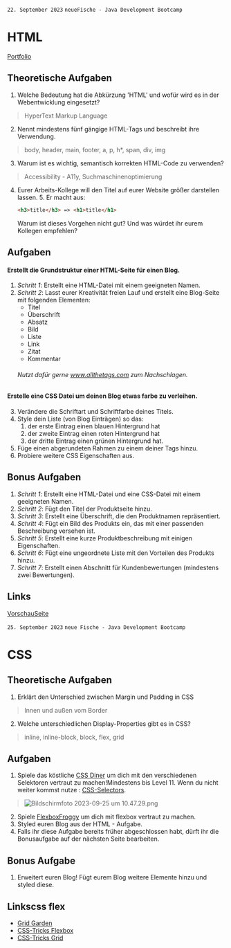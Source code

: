 `22. September 2023` `neueFische - Java Development Bootcamp`
# HTML
[Portfolio](https://weimingtay.github.io/2023_Portfolio/)
## Theoretische Aufgaben
1. Welche Bedeutung hat die Abkürzung 'HTML' und wofür wird es in der Webentwicklung eingesetzt?
> HyperText Markup Language
2. Nennt mindestens fünf gängige HTML-Tags und beschreibt ihre Verwendung.
> body, header, main, footer, a, p, h*, span, div, img
3. Warum ist es wichtig, semantisch korrekten HTML-Code zu verwenden?
> Accessibility - A11y, Suchmaschinenoptimierung
4. Eurer Arbeits-Kollege will den Titel auf eurer Website größer darstellen lassen.
   5. Er macht aus:
    ```html
   <h3>title</h3> => <h1>title</h1>
   ```
   Warum ist dieses Vorgehen nicht gut? Und was würdet ihr eurem Kollegen empfehlen?
## Aufgaben
#### Erstellt die Grundstruktur einer HTML-Seite für einen Blog.
1. _Schritt 1_: Erstellt eine HTML-Datei mit einem geeigneten Namen.
2. _Schritt 2_: Lasst eurer Kreativität freien Lauf und erstellt eine Blog-Seite mit folgenden Elementen:
    * Titel
    * Überschrift
    * Absatz
    * Bild
    * Liste
    * Link
    * Zitat
    * Kommentar
    ###### Nutzt dafür gerne www.allthetags.com zum Nachschlagen.
#### Erstelle eine CSS Datei um deinen Blog etwas farbe zu verleihen.
3. Verändere die Schriftart und Schriftfarbe deines Titels.
4.  Style dein Liste (von Blog Einträgen) so das:
    1. der erste Eintrag einen blauen Hintergrund hat
    2. der zweite Eintrag einen roten Hintergrund hat
    3. der dritte Eintrag einen grünen Hintergrund hat.
5. Füge einen abgerundeten Rahmen zu einem deiner Tags hinzu.
6. Probiere weitere CSS Eigenschaften aus.
## Bonus Aufgaben
1. _Schritt 1_: Erstellt eine HTML-Datei und eine CSS-Datei mit einem geeigneten Namen.
2. _Schritt 2_: Fügt den Titel der Produktseite hinzu.
3. _Schritt 3_: Erstellt eine Überschrift, die den Produktnamen repräsentiert.
4. _Schritt 4_: Fügt ein Bild des Produkts ein, das mit einer passenden Beschreibung versehen ist.
5. _Schritt 5_: Erstellt eine kurze Produktbeschreibung mit einigen Eigenschaften.
6. _Schritt 6_: Fügt eine ungeordnete Liste mit den Vorteilen des Produkts hinzu.
7. _Schritt 7_: Erstellt einen Abschnitt für Kundenbewertungen (mindestens zwei Bewertungen).

## Links
[VorschauSeite](https://weimingtay.github.io/20230922-Aufgabe_HTML/)

`25. September 2023` `neue Fische - Java Development Bootcamp`
# CSS
## Theoretische Aufgaben
1. Erklärt den Unterschied zwischen Margin und Padding in CSS
> Innen und außen vom Border
2. Welche unterschiedlichen Display-Properties gibt es in CSS?
> inline, inline-block, block, flex, grid
 
## Aufgaben
1. Spiele das köstliche [CSS Diner](https://flukeout.github.io/) um dich mit den verschiedenen Selektoren vertraut zu machen!Mindestens bis Level 11. Wenn du nicht weiter kommst nutze : [CSS-Selectors](https://developer.mozilla.org/en-US/docs/Web/CSS/CSS_Selectors).
> ![Bildschirmfoto 2023-09-25 um 10.47.29.png](public%2Fassets%2FBildschirmfoto%202023-09-25%20um%2010.47.29.png)
2. Spiele [FlexboxFroggy](https://flexboxfroggy.com/) um dich mit flexbox vertraut zu machen.
3. Styled euren Blog aus der HTML - Aufgabe.
4. Falls ihr diese Aufgabe bereits früher abgeschlossen habt, dürft ihr die Bonusaufgabe auf der nächsten Seite bearbeiten.

## Bonus Aufgabe
1. Erweitert euren Blog! Fügt eurem Blog weitere Elemente hinzu und styled diese.

## Linkscss flex

* [Grid Garden](https://cssgridgarden.com/#de)
* [CSS-Tricks Flexbox](https://css-tricks.com/snippets/css/a-guide-to-flexbox/)
* [CSS-Tricks Grid](https://css-tricks.com/snippets/css/complete-guide-grid/)




